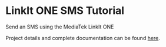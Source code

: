 # LinkIt ONE SMS Tutorial

Send an SMS using the MediaTek LinkIt ONE

Project details and complete documentation can be found [here](https://www.instructables.com/LinkIt-ONE-SMS-Tutorial/).
